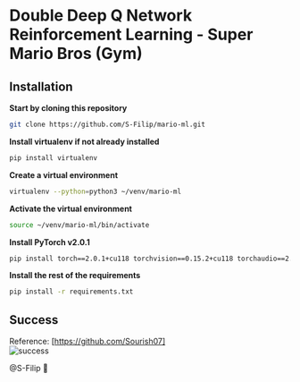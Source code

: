 # Double Deep Q Network Reinforcement Learning - Super Mario Bros (Gym)

## Installation

**Start by cloning this repository**
```bash
git clone https://github.com/S-Filip/mario-ml.git
```

**Install virtualenv if not already installed**
```bash
pip install virtualenv
```

**Create a virtual environment**
```bash
virtualenv --python=python3 ~/venv/mario-ml
```

**Activate the virtual environment**
```bash
source ~/venv/mario-ml/bin/activate
```

**Install PyTorch v2.0.1**
```bash
pip install torch==2.0.1+cu118 torchvision==0.15.2+cu118 torchaudio==2.0.2 --index-url https://download.pytorch.org/whl/cu118
```

**Install the rest of the requirements**
```bash
pip install -r requirements.txt
```
## Success
Reference: [https://github.com/Sourish07]
\
![success](https://github.com/S-Filip/ml-mario/assets/100999946/235cf0a3-ab4f-40a7-a027-baca3fe1c885)

@S-Filip 👋
